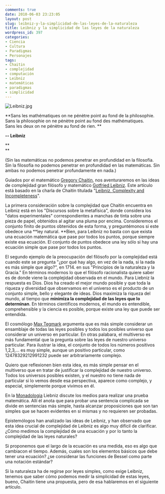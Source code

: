 ```yaml
---
comments: true
date: 2010-06-03 23:23:05
layout: post
slug: leibniz-y-la-simplicidad-de-las-leyes-de-la-naturaleza
title: Leibniz y la simplicidad de las leyes de la naturaleza
wordpress_id: 397
categories:
- Ciencia
- Cultura
- Paradigmas
- Personajes
tags:
- Chaitin
- complejidad
- computación
- Leibniz
- matemáticas
- paradigmas
- simplicidad
---
```


![Leibniz.jpg](http://www.lnds.net/blog/images/Leibniz.jpg)

**Sans les mathématiques on ne pénètre point au fond de la philosophie.   
Sans la philosophie on ne pénètre point au fond des mathématiques.   
Sans les deux on ne pénètre au fond de rien. **

**-- Leibniz**

**  
**

(Sin las matemáticas no podemos penetrar en profundidad en la filosofía. Sin la filosofía no podemos penetrar en profundidad en las matemáticas. Sin ambas no podemos penetrar profundamente en nada.)

  


  


Guiados por el matemático [Gregory Chaitin](http://es.wikipedia.org/wiki/Gregory_Chaitin), nos aventuraremos en las ideas de complejidad gran filósofo y matemático  [Gotfried Leibniz](http://es.wikipedia.org/wiki/Gottfried_Leibniz). Este artículo está basado en la charla de Chaitin titulada "[Leibniz, Complexity and Incompleteness](http://www.cs.auckland.ac.nz/~chaitin/apa.html)".

  


La primera consideración sobre la complejidad que Chaitin encuentra en Leibniz está en los "Discursos sobre la metafísica", donde considera los "datos experimentales" correspondientes a manchas de tinta sobre una pieza de papel, obtenidos al agitar una pluma por encima. Consideremos el conjunto finito de puntos obtenidos de esta forma, y preguntémonos si este obedece una **ley natural. **Bien, para Leibniz no basta con que exista una ecuación matemática que pase por todos los puntos, porque siempre existe esa ecuación. El conjunto de puntos obedece una ley sólo si hay una ecuación simple que pase por todos los puntos.

  


El segundo ejemplo de la preocupación del filósofo por la complejidad está cuando este se pregunta "¿por qué hay algo, en vez de la nada, si la nada es más simple que algo?",  en 1714. en sus "Principios de la naturaleza y la Gracia." En términos modernos lo que el filósofo racionalista quiere saber es de donde viene la complejidad observada en el mundo. Para Liebniz la respuesta es Dios. Dios ha creado el mejor mundo posible y que toda la riqueza y diversidad que observamos en el universo es el producto de un conjunto simple, bello y elegante de ideas. Dios maximiza la riqueza del mundo, al tiempo que **minimiza la complejidad de las leyes que lo determinan**. En términos científicos modernos, el mundo es entendible, comprehensible y la ciencia es posible, porque existe una ley que puede ser entendida.

  


El cosmólogo [Max Tegmark](http://en.wikipedia.org/wiki/Max_Tegmark) argumenta que es más simple considerar un ensamblaje de todas las leyes posibles y todos los posibles universo que considerar un universo en particular. En otras palabara, el multiverso es más fundamental que la pregunta sobre las leyes de nuestro universo particular. Para ilustrar la idea, el conjunto de todos los números positivos 1,2,3,... es muy simple, aunque un positivo particular, como 12478329212991232 puede ser arbitrariamente complejo.

  


Quiero que reflexionen bien esta idea, es más simple pensar en el multiverso que en tratar de justificar la complejidad de nuestro universo. Todos los universos posibles existen, y el nuestro no tiene nada de particular si lo vemos desde esa perspectiva, aparece como complejo, y especial, simplemente porque vivimos en él.

  


En la  [Monadologia](http://www.helicon.es/dig/8542205.pdf) Liebniz discute los medios para realizar una prueba matemática. Allí él anota que para probar una sentencia complicada  se divide en sentencias más simple, hasta alcanzar proposiciones que son tan simples que se hacen evidentes en si mismas  y no requieren ser probadas.

  


Epistemólogos han analizado las ideas de Leibniz, y han observado que esta idea crucial de complejidad de Leibniz es algo muy difícil de clarificar.¿Cómo medimos la complejidad de una ecuación y por lo tanto la complejidad de las leyes naturales?

  


Si proponemos que el largo de la ecuación es una medida, eso es algo que cambiacon el tiempo. Además, cuales son los elementos básicos que debe tener una ecuación? ¿se considenar las funciones de Bessel como parte una notación estándar?

  


Si la naturaleza ha de regirse por leyes simples, como exige Leibniz, tenemos que saber cómo podemos medir la  simplicidad de estas leyes, bueno, Chaitin tiene una propuesta, pero de esa hablaremos en el siguiente artículo.

  




